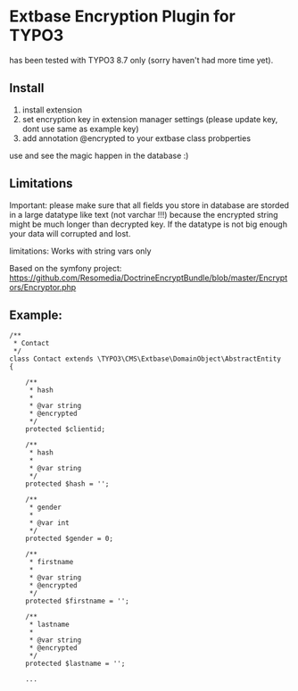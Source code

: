 # Extbase Encryption Plugin for TYPO3

has been tested with TYPO3 8.7 only (sorry haven't had more time yet). 

## Install

1) install extension
2) set encryption key in extension manager settings (please update key, dont use same as example key)
3) add annotation @encrypted to your extbase class probperties

use and see the magic happen in the database :)

## Limitations

Important: please make sure that all fields you store in database are storded in a large datatype like text (not varchar !!!) because the encrypted string might be much longer than decrypted key. If the datatype is not big enough your data will corrupted and lost. 

limitations: Works with string vars only

Based on the symfony project: https://github.com/Resomedia/DoctrineEncryptBundle/blob/master/Encryptors/Encryptor.php



## Example:

```
/**
 * Contact
 */
class Contact extends \TYPO3\CMS\Extbase\DomainObject\AbstractEntity
{

	/**
	 * hash
	 *
	 * @var string
	 * @encrypted
	 */
	protected $clientid;

	/**
	 * hash
	 *
	 * @var string
	 */
	protected $hash = '';

	/**
	 * gender
	 *
	 * @var int
	 */
	protected $gender = 0;

	/**
	 * firstname
	 *
	 * @var string
	 * @encrypted
	 */
	protected $firstname = '';

	/**
	 * lastname
	 *
	 * @var string
	 * @encrypted
	 */
	protected $lastname = '';
	
	...
	
```